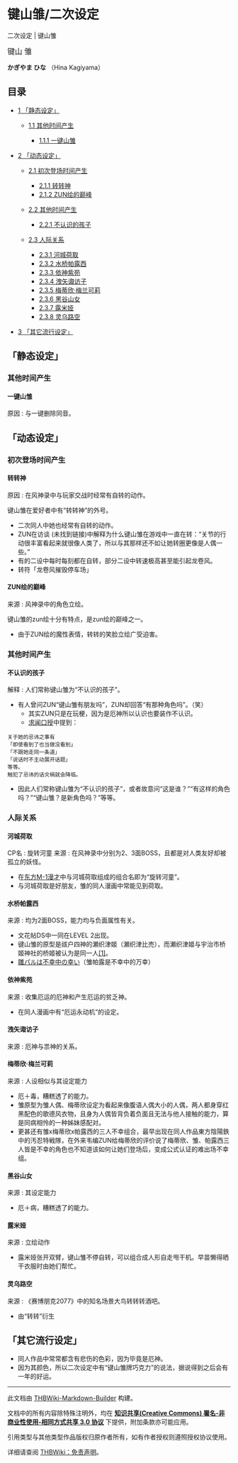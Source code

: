 # 键山雏/二次设定

<!-- source html: G:\repos\THBWiki-Markdown-Builder\THBWikiMarkdown\Temp\main\f\f3\ns0%3A%E9%94%AE%E5%B1%B1%E9%9B%8F%2F%E4%BA%8C%E6%AC%A1%E8%AE%BE%E5%AE%9A.html -->

二次设定 | 键山雏

  
  

<big>键山 雏</big>  

 **かぎやま ひな** （Hina Kagiyama）
  

## 目录

- [1 「静态设定」](#「静态设定」)

  - [1.1 其他时间产生](#其他时间产生)

    - [1.1.1 一键山雏](#一键山雏)






- [2 「动态设定」](#「动态设定」)

  - [2.1 初次登场时间产生](#初次登场时间产生)

    - [2.1.1 转转神](#转转神)
    - [2.1.2 ZUN绘的巅峰](#ZUN绘的巅峰)



  - [2.2 其他时间产生](#其他时间产生_2)

    - [2.2.1 不认识的孩子](#不认识的孩子)



  - [2.3 人际关系](#人际关系)

    - [2.3.1 河城荷取](#河城荷取)
    - [2.3.2 水桥帕露西](#水桥帕露西)
    - [2.3.3 依神紫苑](#依神紫苑)
    - [2.3.4 洩矢诹访子](#洩矢诹访子)
    - [2.3.5 梅蒂欣·梅兰可莉](#梅蒂欣·梅兰可莉)
    - [2.3.6 黑谷山女](#黑谷山女)
    - [2.3.7 露米娅](#露米娅)
    - [2.3.8 灵乌路空](#灵乌路空)






- [3 「其它流行设定」](#「其它流行设定」)




## 「静态设定」
### 其他时间产生
#### 一键山雏
原因
: 与一键删除同音。

## 「动态设定」
### 初次登场时间产生
#### 转转神
原因
: 在风神录中与玩家交战时经常有自转的动作。

  
键山雏在爱好者中有“转转神”的外号。
  

- 二次同人中她也经常有自转的动作。
- ZUN在访谈 (未找到链接)中解释为什么键山雏在游戏中一直在转：“关节的行动很丰富看起来就很像人类了，所以与其那样还不如让她转圈更像是人偶一些。”
- 有的二设中每时每刻都在自转，部分二设中转速极高甚至能引起龙卷风。
- 转符「龙卷风摧毁停车场」

#### ZUN绘的巅峰
来源
: 风神录中的角色立绘。

  
键山雏的zun绘十分有特点，是zun绘的巅峰之一。
  

- 由于ZUN绘的魔性表情，转转的笑脸立绘广受迫害。

### 其他时间产生
#### 不认识的孩子
解释
: 人们常称键山雏为“不认识的孩子”。

- 有人曾问ZUN“键山雏有朋友吗”，ZUN却回答“有那种角色吗”。（笑）
  - 其实ZUN只是在玩梗，因为是厄神所以认识也要装作不认识。
  - [求闻口授](./东方求闻口授-键山雏.md)中提到：


```
关于她的忌讳之事有  
「即使看到了也当做没看到」  
「不跟她走同一条道」  
「说话时不主动展开话题」  
等等。  
触犯了忌讳的话灾祸就会降临。
```

- 因此人们常称键山雏为“不认识的孩子”，或者故意问“这是谁？”“有这样的角色吗？”“键山雏？是新角色吗？”等等。

### 人际关系
#### 河城荷取
CP名
: 旋转河童
来源
: 在风神录中分别为2、3面BOSS，且都是对人类友好却被孤立的妖怪。

- 在[东方M-1漫才](./东方M-1漫才.md)中与河城荷取组成的组合名即为“旋转河童”。
- 与河城荷取是好朋友，雏的同人漫画中常能见到荷取。

#### 水桥帕露西
来源
: 均为2面BOSS，能力均与负面属性有关。

- 文花帖DS中一同在LEVEL 2出现。
- 键山雏的原型是祓户四神的瀬织津姬（瀬织津比売），而瀬织津姬与宇治市桥姬神社的桥姬被认为是同一人[[1]](https://ja.wikipedia.org/wiki/瀬織津姫#関連する神)。
- [雛パルは不幸中の幸い](https://dic.pixiv.net/a/雛パルは不幸中の幸い)（雏帕露是不幸中的万幸）

#### 依神紫苑
来源
: 收集厄运的厄神和产生厄运的贫乏神。

- 在同人漫画中有“厄运永动机”的设定。

#### 洩矢诹访子
来源
: 厄神与祟神的关系。

#### 梅蒂欣·梅兰可莉
来源
: 人设相似与其设定能力

- 厄＋毒，糟糕透了的能力。
- 雏原型为雏人偶、梅蒂欣设定为看起来像腹语人偶大小的人偶，两人都身穿红黑配色的歌德风衣物，且身为人偶皆背负着负面且无法与他人接触的能力，算是同病相怜的一种姊妹感配对。
- 更甚还有雏x梅蒂欣x帕露西的三人不幸组合，最早出现在同人作品東方陰陽鉄中的汚忍特戦隊，在外来韦编ZUN给梅蒂欣的评价说了梅蒂欣、雏、帕露西三人皆是不幸的角色也不知道该如何让她们登场后，变成公式认证的难出场不幸组。

#### 黑谷山女
来源
: 其设定能力

- 厄＋病，糟糕透了的能力。

#### 露米娅
来源
: 立绘动作

- 露米娅张开双臂，键山雏不停自转，可以组合成人形自走甩干机。早苗懒得晒干衣服时由她们帮忙。

#### 灵乌路空
来源
: 《赛博朋克2077》中的知名场景大鸟转转转酒吧。

- 由“转转”衍生

## 「其它流行设定」
- 同人作品中常常都含有悲伤的色彩，因为毕竟是厄神。
- 因为其颜色，所以二次设定中有“键山雏牌巧克力”的说法，据说得到之后会有一年的好运。





---

此文档由 [THBWiki-Markdown-Builder](https://github.com/Delsin-Yu/THBWiki-Markdown-Builder) 构建。

文档中的所有内容除特殊注明外，均在 [**知识共享(Creative Commons) 署名-非商业性使用-相同方式共享 3.0 协议**](https://creativecommons.org/licenses/by-sa/3.0/deed.zh-hans) 下提供，附加条款亦可能应用。

引用类型与其他类型作品版权归原作者所有，如有作者授权则遵照授权协议使用。

详细请查阅 [THBWiki：免责声明](https://thbwiki.cc/THBWiki:%E5%85%8D%E8%B4%A3%E5%A3%B0%E6%98%8E)。

